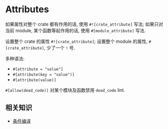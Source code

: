 
# Attributes

如果属性对整个 crate 都有作用的话, 使用 `#![crate_attribute]` 写法; 如果只对当前
module, 某个函数等起作用的话, 使用 `#[module_attribute]` 写法.

设置整个 crate 的属性 `#![crate_attribute]`; 设置整个 module 的属性, `#[crate_attribute]`, 少了一个 `!` 号.


多种语法:
* `#[attribute = "value"]`
* `#[attribute(key = "value")]`
* `#[attribute(value)]`


`#[allow(dead_code)]` 对某个模块及函数禁用 `dead_code` lint.


## 相关知识
- [条件编译](cross-compling.md)